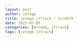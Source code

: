 ```yaml
---
layout: post
author: jotego
title: jotego.jttrack - 3ccd5f9
date: 2025-07-05
categories: [Arcade, jttrack]
tags: [jotego.jttrack]
---
```


